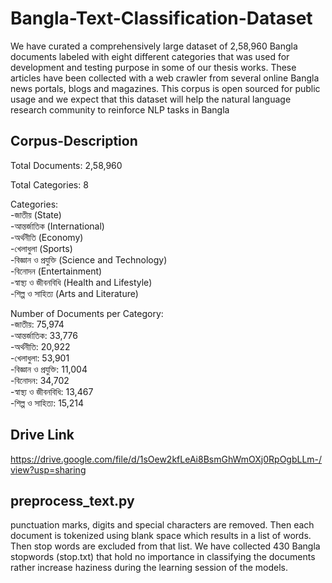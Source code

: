 # Bangla-Text-Classification-Dataset

We have curated a comprehensively large dataset of 2,58,960 Bangla documents labeled with eight different categories that was used for development and testing purpose in some of our thesis works. These articles have been collected with a web crawler from several online Bangla news portals, blogs and magazines. This corpus is open sourced for public usage and we expect that this dataset will help the natural language research community to reinforce NLP tasks in Bangla
## Corpus-Description

Total Documents: 2,58,960

Total Categories: 8

 Categories:  
-জাতীয় (State)    
-আন্তর্জাতিক (International)  
-অর্থনীতি (Economy)   
-খেলাধুলা (Sports)   
-বিজ্ঞান ও প্রযুক্তি (Science and Technology)   
-বিনোদন (Entertainment)  
-স্বাস্থ্য ও জীবনবিধি (Health and Lifestyle)   
-শিল্প ও সাহিত্য (Arts and Literature)   

Number of Documents per Category:  
-জাতীয়: 75,974  
-আন্তর্জাতিক: 33,776  
-অর্থনীতি: 20,922  
-খেলাধুলা: 53,901  
-বিজ্ঞান ও প্রযুক্তি: 11,004  
-বিনোদন: 34,702  
-স্বাস্থ্য ও জীবনবিধি: 13,467  
-শিল্প ও সাহিত্য: 15,214    

## Drive Link
https://drive.google.com/file/d/1sOew2kfLeAi8BsmGhWmOXj0RpOgbLLm-/view?usp=sharing

## preprocess_text.py
punctuation marks, digits and special characters are removed. Then each document is tokenized using blank space which results in a list of words. Then stop words are excluded from that list. We have collected 430 Bangla stopwords (stop.txt) that hold no importance in classifying the documents rather increase haziness during the learning session of the models.
